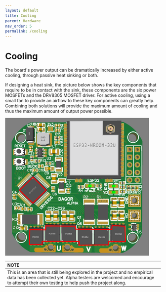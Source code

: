 ```yaml
---
layout: default
title: Cooling
parent: Hardware
nav_order: 5
permalink: /cooling
---
```


# Cooling

The board's power output can be dramatically increased by either active cooling, through passive heat sinking or both.

If designing a heat sink, the picture below shows the key components that require to be in contact with the sink, these components are the six power MOSFETs and the DRV8305 MOSFET driver. For active cooling, using a small fan to provide an airflow to these key components can greatly help. Combining both solutions will provide the maximum amount of cooling and thus the maximum amount of output power possible.

![heat_sink_components](Images/heat_sink_components.png)

|         NOTE          |
|:---------------------------|
| This is an area that is still being explored in the project and no empirical data has been collected yet. Alpha testers are welcomed and encourage to attempt their own testing to help push the project along.  |
